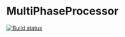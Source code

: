 # MultiPhaseProcessor

[![Build status](https://ci.appveyor.com/api/projects/status/79ukd0sot6iwvwyo?svg=true)](https://ci.appveyor.com/project/natery2000/multiphaseprocessor)
